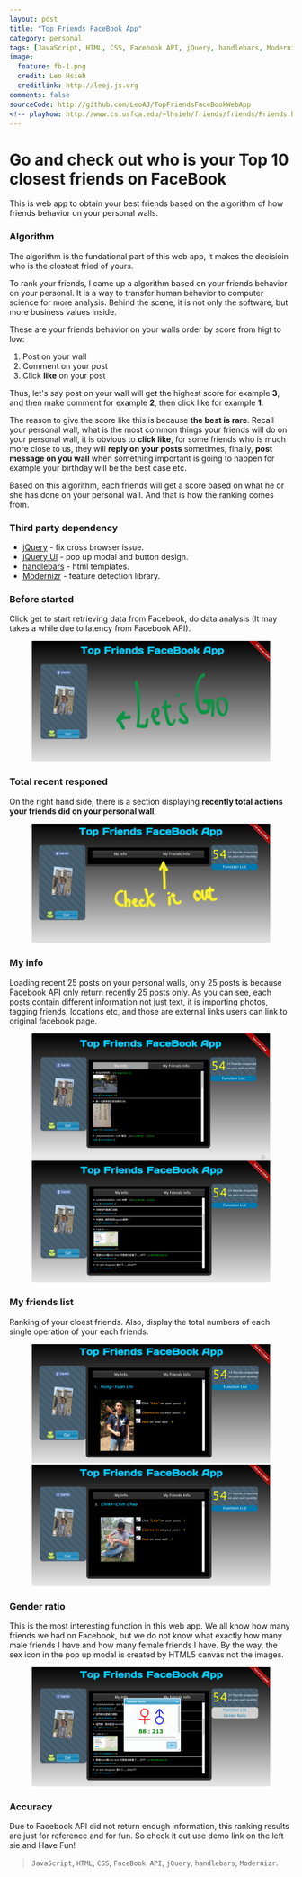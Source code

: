 ```yaml
---
layout: post
title: "Top Friends FaceBook App"
category: personal
tags: [JavaScript, HTML, CSS, Facebook API, jQuery, handlebars, Modernizr, Personal Project]
image:
  feature: fb-1.png
  credit: Leo Hsieh
  creditlink: http://leoj.js.org
comments: false
sourceCode: http://github.com/LeoAJ/TopFriendsFaceBookWebApp
<!-- playNow: http://www.cs.usfca.edu/~lhsieh/friends/friends/Friends.html -->
---
```


# Go and check out who is your Top 10 closest friends on FaceBook

This is web app to obtain your best friends based on the algorithm of how friends behavior on your personal walls.

### Algorithm

The algorithm is the fundational part of this web app, it makes the decisioin who is the clostest fried of yours.

To rank your friends, I came up a algorithm based on your friends behavior on your personal. It is a way to transfer human behavior to computer science for more analysis. Behind the scene, it is not only the software, but more business values inside.

These are your friends behavior on your walls order by score from higt to low:

1. Post on your wall
2. Comment on your post
3. Click **like** on your post

Thus, let's say post on your wall will get the highest score for example **3**, and then make comment for example **2**, then click like for example **1**.

The reason to give the score like this is because **the best is rare**. Recall your personal wall, what is the most common things your friends will do on your personal wall, it is obvious to **click like**, for some friends who is much more close to us, they will **reply on your posts** sometimes, finally, **post message on you wall** when something important is going to happen for example your birthday will be the best case etc.

Based on this algorithm, each friends will get a score based on what he or she has done on your personal wall. And that is how the ranking comes from.

### Third party dependency

* [jQuery](http://jquery.com/) - fix cross browser issue.
* [jQuery UI](http://jqueryui.com/) - pop up modal and button design.
* [handlebars](http://handlebarsjs.com/) - html templates.
* [Modernizr](http://modernizr.com/) - feature detection library.

### Before started

Click get to start retrieving data from Facebook, do data analysis (It may takes a while due to latency from Facebook API).

<figure>
  <a href="/images/fb-2.png"><img src="/images/fb-2.png"></a>
</figure>

### Total recent responed

On the right hand side, there is a section displaying **recently total actions your friends did on your personal wall**.

<figure>
  <a href="/images/fb-3.png"><img src="/images/fb-3.png"></a>
</figure>

### My info

Loading recent 25 posts on your personal walls, only 25 posts is because Facebook API only return recently 25 posts only. As you can see, each posts contain different information not just text, it is importing photos, tagging friends, locations etc, and those are external links users can link to original facebook page.

<figure class="half">
  <a href="/images/fb-4.png"><img src="/images/fb-4.png"></a>
  <a href="/images/fb-5.png"><img src="/images/fb-5.png"></a>
</figure>


### My friends list

Ranking of your cloest friends. Also, display the total numbers of each single operation of your each friends.

<figure class="half">
  <a href="/images/fb-6.png"><img src="/images/fb-6.png"></a>
  <a href="/images/fb-7.png"><img src="/images/fb-7.png"></a>
</figure>


### Gender ratio

This is the most interesting function in this web app. We all know how many friends we had on Facebook, but we do not know what exactly how many male friends I have and how many female friends I have. By the way, the sex icon in the pop up modal is created by HTML5 canvas not the images.

<figure>
  <a href="/images/fb-8.png"><img src="/images/fb-8.png"></a>
</figure>

### Accuracy
Due to Facebook API did not return enough information, this ranking results are just for reference and for fun. So check it out use demo link on the left sie and Have Fun!

> `JavaScript`, `HTML`, `CSS`, `FaceBook API`, `jQuery`, `handlebars`, `Modernizr`.
